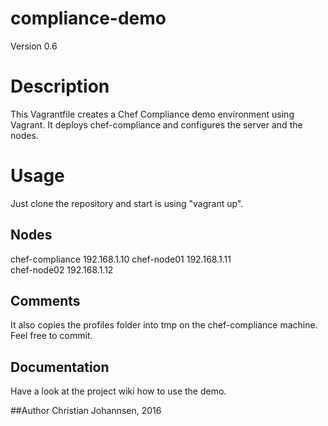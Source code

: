 # compliance-demo

Version 0.6

# Description

This Vagrantfile creates a Chef Compliance demo environment using Vagrant. It deploys chef-compliance and configures the server and the nodes.

# Usage
Just clone the repository and start is using "vagrant up".

## Nodes

chef-compliance   192.168.1.10
chef-node01       192.168.1.11  
chef-node02       192.168.1.12  

## Comments

It also copies the profiles folder into tmp on the chef-compliance machine. Feel free to commit.

## Documentation
Have a look at the project wiki how to use the demo.

##Author
Christian Johannsen, 2016
